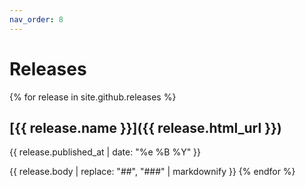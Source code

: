 ```yaml
---
nav_order: 8
---
```


# Releases

{% for release in site.github.releases %}

## [{{ release.name }}]({{ release.html_url }})

{{ release.published_at | date: "%e %B %Y" }}

{{ release.body | replace: "##", "###" | markdownify }}
{% endfor %}
